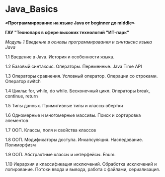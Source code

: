 # Java_Basics

**«Программирование на языке Java от beginner до middle»**

**ГАУ "Технопарк в сфере высоких технологий "ИТ-парк"**

*Модуль 1
Введение в основы программирования и синтаксис языка Java*

1.1 Введение в Java. История и особенности языка.

1.2 Базовый синтаксис. Операторы. Переменные. Java Time API

1.3 Операторы сравнения. Условный оператор. Операции со строками. Оператор switch

1.4 Циклы: for, while, do while. Бесконечный цикл. Операторы break, continue, return

1.5 Типы данных. Примитивные типы и классы обертки

1.6 Одномерные и многомерные массивы. Поиск и сортировка элементов

1.7 ООП. Классы, поля и свойства классов

1.8 ООП. Модификаторы доступа. Инкапсуляция. Наследование. Полиморфизм

1.9 ООП. Абстрактные классы и интерфейсы. Enum.

1.10 Иерархия и классификация исключений. Обработка исключений и логирование. Потоки ввода и вывода, работа с файлами, сериализация.